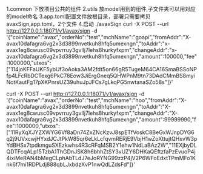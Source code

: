 1.common 下放项目公共的组件
2.utils 放model用到的组件,子文件夹可以用对应的model命名
3.app.toml配置文件放根目录，部署只需要拷贝avaxSign,app.toml，2个文件
4.启动 ./avaxSign
curl -X POST --url  http://127.0.0.1:18071/v1/avax/sign -d '{"coinName":"avax","orderNo":"test","mchName":"goapi","fromAddr":"X-avax10dafagra6vg2x3d3899nvetkuh8hfq5umexngn","toAddr":"x-avax1eg8cwusc09vpvrruy3gvllj7lehs8hurkyfxpm","changeAddr":"x-avax10dafagra6vg2x3d3899nvetkuh8hfq5umexngn","amount":100000,"fee":1000000,"utxos":["114joKFFaUKF5ybUf3oAoka3AM2fdt5on66gR5TugeM64CA16SmaBSSoNPfp4LFcRbDCTexg6PkC78Eow3JiErgGneq5QHWPnM9tn73DAdCMmBS8myiNotKautFg17pXKPnrsUZ39uhuJpJFCs7gLkqPG5nwtanaSZo58s"]}'

curl -X POST --url  http://127.0.0.1:18071/v1/avax/sign -d '{"coinName":"avax","orderNo":"test","mchName":"hoo","fromAddr":"X-avax10dafagra6vg2x3d3899nvetkuh8hfq5umexngn","toAddr":"X-avax1eg8cwusc09vpvrruy3gvllj7lehs8hurkyfxpm","changeAddr":"X-avax10dafagra6vg2x3d3899nvetkuh8hfq5umexngn","amount":99999990,"fee":1000000,"utxos":["11RyXqXJYZXWYG6Vf8aDn74ZxZNcKzvJ8spETfVoskC8BeGxWJnpDYG6q2j9UVxcwjHYxdJCJtPkW85qr6eLkLcfqvmRERjE9VbjH1wZoXttujtQHxvW3pYdBHSx7tpdkmguSXEzkwhs4R3cRFqMSB2Y1ehw1NdLaBAz2W","11EXjbyDLQDTFcqALp15TzbA1ThGDnJSK8h6bhhZtSY3vUZY6DHKaQEftzfaPzEvuoP4j4ixiMeRAN4bMegCLphAbTLdJ7eJoRYNG99zzP4jV2P6WFoEdxtTPmMFo1Knk6f7mi1RDPLdj888qbLJxbdzXvP1nwQdLZdsFd"]}'
